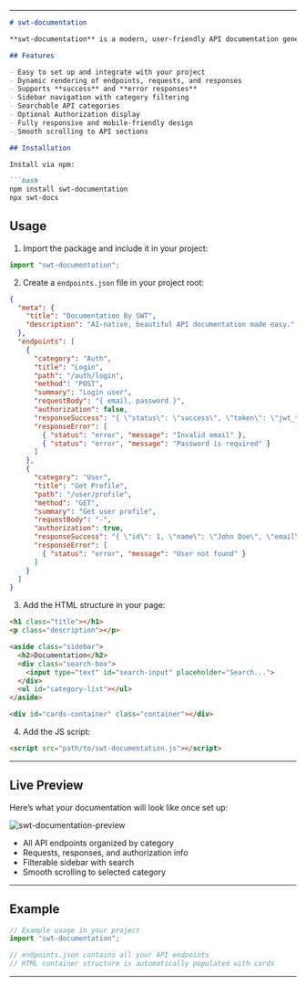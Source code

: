 
---

````markdown
# swt-documentation

**swt-documentation** is a modern, user-friendly API documentation generator, similar to Swagger. It allows developers to quickly set up beautiful, interactive documentation for their APIs with minimal configuration. Perfect for teams who want a clean, easy-to-use interface for their endpoints.

## Features

- Easy to set up and integrate with your project
- Dynamic rendering of endpoints, requests, and responses
- Supports **success** and **error responses**
- Sidebar navigation with category filtering
- Searchable API categories
- Optional Authorization display
- Fully responsive and mobile-friendly design
- Smooth scrolling to API sections

## Installation

Install via npm:

```bash
npm install swt-documentation
npx swt-docs
````

## Usage

1. Import the package and include it in your project:

```js
import "swt-documentation";
```

2. Create a `endpoints.json` file in your project root:

```json
{
  "meta": {
    "title": "Documentation By SWT",
    "description": "AI-native, beautiful API documentation made easy."
  },
  "endpoints": [
    {
      "category": "Auth",
      "title": "Login",
      "path": "/auth/login",
      "method": "POST",
      "summary": "Login user",
      "requestBody": "{ email, password }",
      "authorization": false,
      "responseSuccess": "{ \"status\": \"success\", \"token\": \"jwt_token_here\" }",
      "responseError": [
        { "status": "error", "message": "Invalid email" },
        { "status": "error", "message": "Password is required" }
      ]
    },
    {
      "category": "User",
      "title": "Get Profile",
      "path": "/user/profile",
      "method": "GET",
      "summary": "Get user profile",
      "requestBody": "-",
      "authorization": true,
      "responseSuccess": "{ \"id\": 1, \"name\": \"John Doe\", \"email\": \"john@example.com\" }",
      "responseError": [
        { "status": "error", "message": "User not found" }
      ]
    }
  ]
}
```

3. Add the HTML structure in your page:

```html
<h1 class="title"></h1>
<p class="description"></p>

<aside class="sidebar">
  <h2>Documentation</h2>
  <div class="search-box">
    <input type="text" id="search-input" placeholder="Search...">
  </div>
  <ul id="category-list"></ul>
</aside>

<div id="cards-container" class="container"></div>
```

4. Add the JS script:

```html
<script src="path/to/swt-documentation.js"></script>
```

---

## Live Preview

Here’s what your documentation will look like once set up:

![swt-documentation-preview](https://via.placeholder.com/800x400.png?text=swt-documentation+Preview)

* All API endpoints organized by category
* Requests, responses, and authorization info
* Filterable sidebar with search
* Smooth scrolling to selected category

---

## Example

```js
// Example usage in your project
import "swt-documentation";

// endpoints.json contains all your API endpoints
// HTML container structure is automatically populated with cards
```

---





